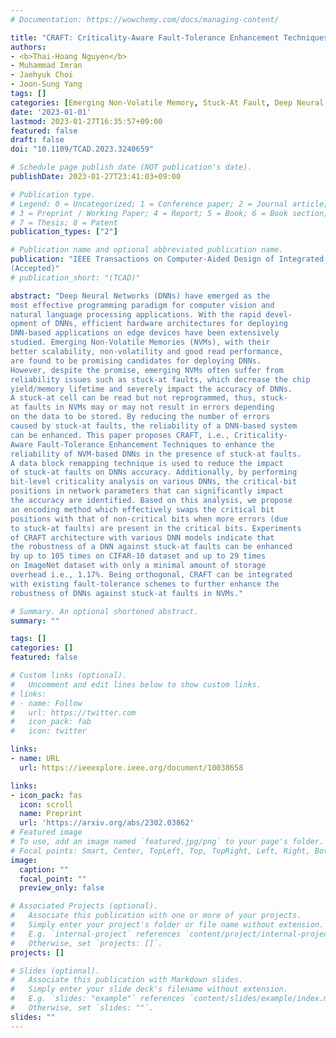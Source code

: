 ```yaml
---
# Documentation: https://wowchemy.com/docs/managing-content/

title: "CRAFT: Criticality-Aware Fault-Tolerance Enhancement Techniques for Emerging Memories-Based Deep Neural Networks"
authors:
- <b>Thai-Hoang Nguyen</b>
- Muhammad Imran
- Jaehyuk Choi
- Joon-Sung Yang
tags: []
categories: [Emerging Non-Volatile Memory, Stuck-At Fault, Deep Neural Network]
date: '2023-01-01'
lastmod: 2023-01-27T16:35:57+09:00
featured: false
draft: false
doi: "10.1109/TCAD.2023.3240659"

# Schedule page publish date (NOT publication's date).
publishDate: 2023-01-27T23:41:03+09:00

# Publication type.
# Legend: 0 = Uncategorized; 1 = Conference paper; 2 = Journal article;
# 3 = Preprint / Working Paper; 4 = Report; 5 = Book; 6 = Book section;
# 7 = Thesis; 8 = Patent
publication_types: ["2"]

# Publication name and optional abbreviated publication name.
publication: "IEEE Transactions on Computer-Aided Design of Integrated Circuits and Systems
(Accepted)"
# publication_short: "(TCAD)"

abstract: "Deep Neural Networks (DNNs) have emerged as the
most effective programming paradigm for computer vision and
natural language processing applications. With the rapid devel-
opment of DNNs, efficient hardware architectures for deploying
DNN-based applications on edge devices have been extensively
studied. Emerging Non-Volatile Memories (NVMs), with their
better scalability, non-volatility and good read performance,
are found to be promising candidates for deploying DNNs.
However, despite the promise, emerging NVMs often suffer from
reliability issues such as stuck-at faults, which decrease the chip
yield/memory lifetime and severely impact the accuracy of DNNs.
A stuck-at cell can be read but not reprogrammed, thus, stuck-
at faults in NVMs may or may not result in errors depending
on the data to be stored. By reducing the number of errors
caused by stuck-at faults, the reliability of a DNN-based system
can be enhanced. This paper proposes CRAFT, i.e., Criticality-
Aware Fault-Tolerance Enhancement Techniques to enhance the
reliability of NVM-based DNNs in the presence of stuck-at faults.
A data block remapping technique is used to reduce the impact
of stuck-at faults on DNNs accuracy. Additionally, by performing
bit-level criticality analysis on various DNNs, the critical-bit
positions in network parameters that can significantly impact
the accuracy are identified. Based on this analysis, we propose
an encoding method which effectively swaps the critical bit
positions with that of non-critical bits when more errors (due
to stuck-at faults) are present in the critical bits. Experiments
of CRAFT architecture with various DNN models indicate that
the robustness of a DNN against stuck-at faults can be enhanced
by up to 105 times on CIFAR-10 dataset and up to 29 times
on ImageNet dataset with only a minimal amount of storage
overhead i.e., 1.17%. Being orthogonal, CRAFT can be integrated
with existing fault-tolerance schemes to further enhance the
robustness of DNNs against stuck-at faults in NVMs."

# Summary. An optional shortened abstract.
summary: ""

tags: []
categories: []
featured: false

# Custom links (optional).
#   Uncomment and edit lines below to show custom links.
# links:
# - name: Follow
#   url: https://twitter.com
#   icon_pack: fab
#   icon: twitter

links:
- name: URL
  url: https://ieeexplore.ieee.org/document/10038658

links:
- icon_pack: fas
  icon: scroll
  name: Preprint
  url: 'https://arxiv.org/abs/2302.03862'
# Featured image
# To use, add an image named `featured.jpg/png` to your page's folder. 
# Focal points: Smart, Center, TopLeft, Top, TopRight, Left, Right, BottomLeft, Bottom, BottomRight.
image:
  caption: ""
  focal_point: ""
  preview_only: false

# Associated Projects (optional).
#   Associate this publication with one or more of your projects.
#   Simply enter your project's folder or file name without extension.
#   E.g. `internal-project` references `content/project/internal-project/index.md`.
#   Otherwise, set `projects: []`.
projects: []

# Slides (optional).
#   Associate this publication with Markdown slides.
#   Simply enter your slide deck's filename without extension.
#   E.g. `slides: "example"` references `content/slides/example/index.md`.
#   Otherwise, set `slides: ""`.
slides: ""
---
```

